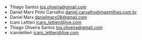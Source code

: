 * Thiago Santos <tos.oliveira@gmail.com>
* Daniel Marx Pinto Carvalho <daniel.carvalho@maxmilhas.com.br>
* Daniel Marx <danielmarx08@gmail.com>
* Icaro Lettieri <icaro_lettieri@live.com>
* Thiago Oliveira Santos <tos.oliveira@gmail.com>
* icarolettieri <icaro_lettieri@live.com>
